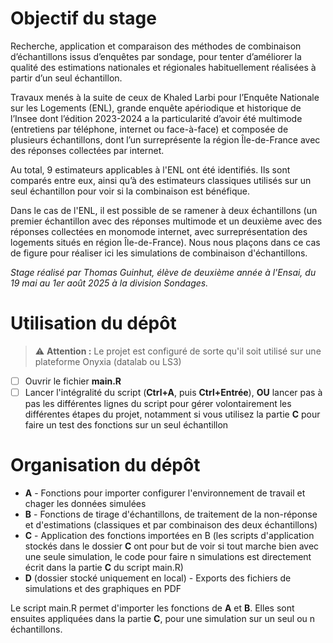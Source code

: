 # Objectif du stage

Recherche, application et comparaison des méthodes de combinaison d’échantillons issus d’enquêtes par sondage, pour tenter d’améliorer la qualité des estimations nationales et régionales habituellement réalisées à partir d’un seul échantillon.

Travaux menés à la suite de ceux de Khaled Larbi pour l’Enquête Nationale sur les Logements (ENL), grande enquête apériodique et historique de l’Insee dont l’édition 2023-2024 a la particularité d’avoir été multimode (entretiens par téléphone, internet ou face-à-face) et composée de plusieurs échantillons, dont l’un surreprésente la région Île-de-France avec des réponses collectées par internet.

Au total, 9 estimateurs applicables à l'ENL ont été identifiés. Ils sont comparés entre eux, ainsi qu’à des estimateurs classiques utilisés sur un seul échantillon pour voir si la combinaison est bénéfique.

Dans le cas de l'ENL, il est possible de se ramener à deux échantillons (un premier échantillon avec des réponses multimode et un deuxième avec des réponses collectées en monomode internet, avec surreprésentation des logements situés en région Île-de-France). Nous nous plaçons dans ce cas de figure pour réaliser ici les simulations de combinaison d'échantillons.

*Stage réalisé par Thomas Guinhut, élève de deuxième année à l'Ensai, du 19 mai au 1er août 2025 à la division Sondages.*

# Utilisation du dépôt

> ⚠️ **Attention :** Le projet est configuré de sorte qu'il soit utilisé sur une plateforme Onyxia (datalab ou LS3)

-   [ ] Ouvrir le fichier **main.R**
-   [ ] Lancer l'intégralité du script (**Ctrl+A**, puis **Ctrl+Entrée**), **OU** lancer pas à pas les différentes lignes du script pour gérer volontairement les différentes étapes du projet, notamment si vous utilisez la partie **C** pour faire un test des fonctions sur un seul échantillon

# Organisation du dépôt

-   **A** - Fonctions pour importer configurer l'environnement de travail et chager les données simulées
-   **B** - Fonctions de tirage d'échantillons, de traitement de la non-réponse et d'estimations (classiques et par combinaison des deux échantillons)
-   **C** - Application des fonctions importées en B (les scripts d'application stockés dans le dossier **C** ont pour but de voir si tout marche bien avec une seule simulation, le code pour faire n simulations est directement écrit dans la partie **C** du script main.R)
-   **D** (dossier stocké uniquement en local) - Exports des fichiers de simulations et des graphiques en PDF

Le script main.R permet d'importer les fonctions de **A** et **B**. Elles sont ensuites appliquées dans la partie **C**, pour une simulation sur un seul ou n échantillons.

